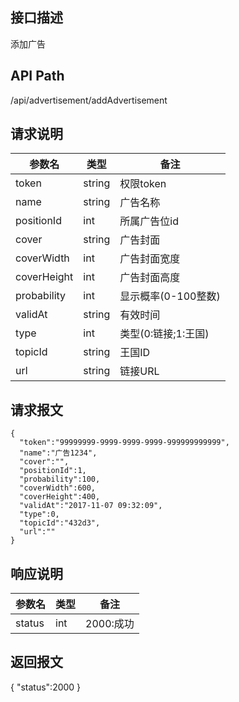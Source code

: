 ## 接口描述
添加广告
## API Path
/api/advertisement/addAdvertisement
## 请求说明
|参数名   |类型    |备注             |
|---------|--------|-----------------|
|token    |string  |权限token        |
|name     |string  |广告名称         |
|positionId  |int  |所属广告位id  |
|cover    |string  |广告封面         |
|coverWidth   |int  |广告封面宽度 |
|coverHeight  |int  |广告封面高度 |
|probability  |int  |显示概率(0-100整数)  |
|validAt|string |有效时间          |
|type     |int |类型(0:链接;1:王国)  |
|topicId  |string |王国ID            |
|url      |string |链接URL           |

## 请求报文
    { 
      "token":"99999999-9999-9999-9999-999999999999",
      "name":"广告1234",
      "cover":"",
      "positionId":1,
      "probability":100,
      "coverWidth":600,
      "coverHeight":400,
      "validAt":"2017-11-07 09:32:09",
      "type":0,
      "topicId":"432d3",
      "url":""
    }
## 响应说明
|参数名   |类型    |备注             |
|---------|--------|-----------------|
|status   |int     |2000:成功        |
## 返回报文
  {
    "status":2000 
  }
